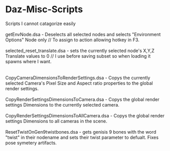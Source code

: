 # Daz-Misc-Scripts
Scripts I cannot catagorize easily<br>
<br>
getEnvNode.dsa - Deselects all selected nodes and selects "Environment Options" Node only // To assign to action allowing hotkey in F3.<br>
<br>
selected_reset_translate.dsa - sets the currently selected node's X,Y,Z Translate values to 0 // I use before saving subset so when loading it spawns where I want.<br>
<br>
<br>
CopyCameraDimensionsToRenderSettings.dsa - Copys the currently selected Camera's Pixel Size and Aspect ratio properties to the global render settings.<br>
<br>
CopyRenderSettingsDimensionsToCamera.dsa - Copys the global render settings Dimensions to the currently selected camera.<br>
<br>
CopyRenderSettingsDimensionsToAllCamera.dsa - Copys the global render settings Dimensions to all cameras in the scene.<br>
<br>
ResetTwistOnGen9twistbones.dsa - gets genisis 9 bones with the word "twist" in their nodename and sets their twist parameter to defualt. Fixes pose symetery artifacts.<br>
